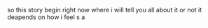 so this story begin right now where i will tell you all about it or not it deapends on how i feel  s a   